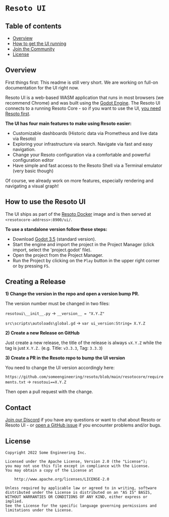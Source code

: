 # `Resoto UI`

## Table of contents

* [Overview](#overview)
* [How to get the UI running](#overview)
* [Join the Community](#contact)
* [License](#license)


## Overview
First things first: This readme is still very short. We are working on full-on documentation for the UI right now.

Resoto UI is a web-based WASM application that runs in most browsers (we recommend Chrome) and was built using the [Godot Engine](https://godotengine.org/).
The Resoto UI connects to a running Resoto Core - so if you want to use the UI, [you need Resoto first](https://github.com/someengineering/resoto).

**The UI has four main features to make using Resoto easier:**
- Customizable dashboards (Historic data via Prometheus and live data via Resoto)
- Exploring your infrastructure via search. Navigate via fast and easy navigation.
- Change your Resoto configuration via a comfortable and powerful configuration editor
- Have simple and fast access to the Resoto Shell via a Terminal emulator (very basic though)

Of course, we already work on more features, especially rendering and navigating a visual graph!


## How to use the Resoto UI
The UI ships as part of the [Resoto Docker](https://resoto.com/docs/getting-started/install-resoto/docker) image and is then served at `<resotocore-address>:8900/ui/`.

**To use a standalone version follow these steps:**
- Download [Godot 3.5](https://godotengine.org/download) (standard version).
- Start the engine and import the project in the Project Manager (click import, select the 'project.godot' file).
- Open the project from the Project Manager.
- Run the Project by clicking on the `Play` button in the upper right corner or by pressing `F5`.


## Creating a Release
**1) Change the version in the repo and open a version bump PR.**

The version number must be changed in two files:

`resotoui\__init__.py` -> `__version__ = "X.Y.Z"`

`src\scripts\autoloads\global.gd` -> `var ui_version:String= X.Y.Z`

**2) Create a new Release on GitHub**

Just create a new release, the title of the release is always `vX.Y.Z` while the tag is just `X.Y.Z.` (e.g. Title: `v3.3.3`, Tag: `3.3.3`)

**3) Create a PR in the Resoto repo to bump the UI version**

You need to change the UI version accordingly here:

`https://github.com/someengineering/resoto/blob/main/resotocore/requirements.txt` -> `resotoui==X.Y.Z`

Then open a pull request with the change.

## Contact
[Join our Discord](https://discord.gg/someengineering) if you have any questions or want to chat about Resoto or Resoto UI - or [open a GitHub issue](https://github.com/someengineering/resoto-ui/issues/new) if you encounter problems and/or bugs.


## License
```
Copyright 2022 Some Engineering Inc.

Licensed under the Apache License, Version 2.0 (the "License");
you may not use this file except in compliance with the License.
You may obtain a copy of the License at

    http://www.apache.org/licenses/LICENSE-2.0

Unless required by applicable law or agreed to in writing, software
distributed under the License is distributed on an "AS IS" BASIS,
WITHOUT WARRANTIES OR CONDITIONS OF ANY KIND, either express or implied.
See the License for the specific language governing permissions and
limitations under the License.
```
